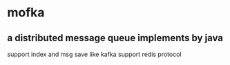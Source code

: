 # mofka
a distributed message queue implements by java
------
support index and msg save like kafka
support redis protocol
